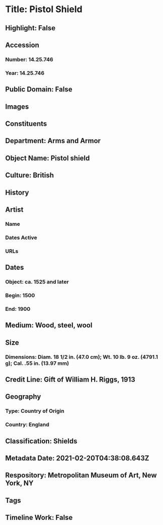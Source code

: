 # Title: Pistol Shield
## Highlight: False
## Accession
### Number: 14.25.746
### Year: 14.25.746
## Public Domain: False
## Images
## Constituents
## Department: Arms and Armor
## Object Name: Pistol shield
## Culture: British
## History
## Artist
### Name
### Dates Active
### URLs
## Dates
### Object: ca. 1525 and later
### Begin: 1500
### End: 1900
## Medium: Wood, steel, wool
## Size
### Dimensions: Diam. 18 1/2 in. (47.0 cm); Wt. 10 lb. 9 oz. (4791.1 g); Cal. .55 in. (13.97 mm)
## Credit Line: Gift of William H. Riggs, 1913
## Geography
### Type: Country of Origin
### Country: England
## Classification: Shields
## Metadata Date: 2021-02-20T04:38:08.643Z
## Respository: Metropolitan Museum of Art, New York, NY
## Tags
## Timeline Work: False
